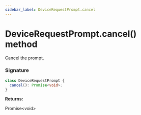 ```yaml
---
sidebar_label: DeviceRequestPrompt.cancel
---
```


# DeviceRequestPrompt.cancel() method

Cancel the prompt.

### Signature

```typescript
class DeviceRequestPrompt {
  cancel(): Promise<void>;
}
```

**Returns:**

Promise&lt;void&gt;
